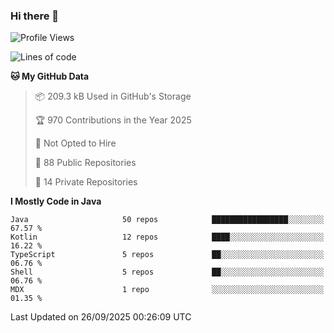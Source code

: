 ### Hi there 👋


<!--START_SECTION:waka-->
![Profile Views](http://img.shields.io/badge/Profile%20Views-0-blue)

![Lines of code](https://img.shields.io/badge/From%20Hello%20World%20I%27ve%20Written-5.1%20million%20lines%20of%20code-blue)

**🐱 My GitHub Data** 

> 📦 209.3 kB Used in GitHub's Storage 
 > 
> 🏆 970 Contributions in the Year 2025
 > 
> 🚫 Not Opted to Hire
 > 
> 📜 88 Public Repositories 
 > 
> 🔑 14 Private Repositories 
 > 
**I Mostly Code in Java** 

```text
Java                     50 repos            █████████████████░░░░░░░░   67.57 % 
Kotlin                   12 repos            ████░░░░░░░░░░░░░░░░░░░░░   16.22 % 
TypeScript               5 repos             ██░░░░░░░░░░░░░░░░░░░░░░░   06.76 % 
Shell                    5 repos             ██░░░░░░░░░░░░░░░░░░░░░░░   06.76 % 
MDX                      1 repo              ░░░░░░░░░░░░░░░░░░░░░░░░░   01.35 % 
```




 Last Updated on 26/09/2025 00:26:09 UTC
<!--END_SECTION:waka-->
